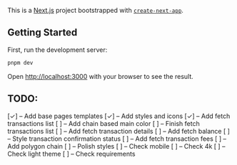 This is a [Next.js](https://nextjs.org/) project bootstrapped with [`create-next-app`](https://github.com/vercel/next.js/tree/canary/packages/create-next-app).

## Getting Started

First, run the development server:

```bash
pnpm dev
```

Open [http://localhost:3000](http://localhost:3000) with your browser to see the result.

## TODO:

[✓] – Add base pages templates
[✓] – Add styles and icons
[✓] – Add fetch transactions list
[ ] – Add chain based main color
[ ] – Finish fetch transactions list
[ ] – Add fetch transaction details
[ ] – Add fetch balance
[ ] – Style transaction confirmation status
[ ] – Add fetch transaction fees
[ ] – Add polygon chain
[ ] – Polish styles
[ ] – Check mobile
[ ] – Check 4k
[ ] – Check light theme
[ ] – Check requirements

